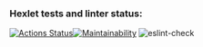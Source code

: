 ### Hexlet tests and linter status:
[![Actions Status](https://github.com/mikhaylov-ya/frontend-project-lvl1/workflows/hexlet-check/badge.svg)](https://github.com/mikhaylov-ya/frontend-project-lvl1/actions)[![Maintainability](https://api.codeclimate.com/v1/badges/a99a88d28ad37a79dbf6/maintainability)](https://codeclimate.com/github/codeclimate/codeclimate/maintainability)
![eslint-check](https://github.com/mikhaylov-ya/frontend-project-lvl1/actions/workflows/eslint.yml/badge.svg)

